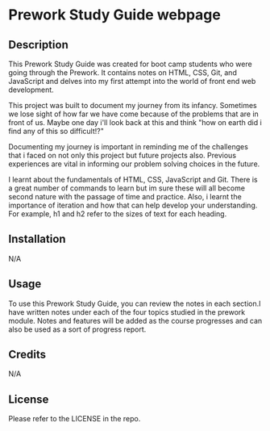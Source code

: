 # Prework Study Guide webpage

## Description

This Prework Study Guide was created for boot camp students who were going through the Prework. It contains notes on HTML, CSS, Git, and JavaScript and delves into my first attempt into the world of front end web development.

This project was built to document my journey from its infancy. Sometimes we lose sight of how far we have come because of the problems that are in front of us. Maybe one day i'll look back at this and think "how on earth did i find any of this so difficult!?"

Documenting my journey is important in reminding me of the challenges that i faced on not only this project but future projects also. Previous experiences are vital in informing our problem solving choices in the future.  

I learnt about the fundamentals of HTML, CSS, JavaScript and Git. There is a great number of commands to learn but im sure these will all become second nature with the passage of time and practice. Also, i learnt the importance of iteration and how that can help develop your understanding. For example, h1 and h2 refer to the sizes of text for each heading. 
  
## Installation

N/A

## Usage

To use this Prework Study Guide, you can review the notes in each section.I have written notes under each of the four topics studied in the prework module. Notes and features will be added as the course progresses and can also be used as a sort of progress report. 

## Credits

N/A

## License

Please refer to the LICENSE in the repo.

